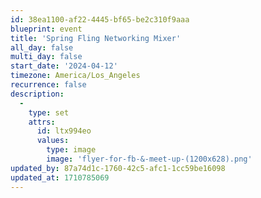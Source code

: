 ```yaml
---
id: 38ea1100-af22-4445-bf65-be2c310f9aaa
blueprint: event
title: 'Spring Fling Networking Mixer'
all_day: false
multi_day: false
start_date: '2024-04-12'
timezone: America/Los_Angeles
recurrence: false
description:
  -
    type: set
    attrs:
      id: ltx994eo
      values:
        type: image
        image: 'flyer-for-fb-&-meet-up-(1200x628).png'
updated_by: 87a74d1c-1760-42c5-afc1-1cc59be16098
updated_at: 1710785069
---
```

